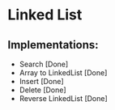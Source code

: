 # Linked List

## Implementations:
* Search [Done]
* Array to LinkedList [Done]
* Insert [Done]
* Delete [Done]
* Reverse LinkedList [Done]

